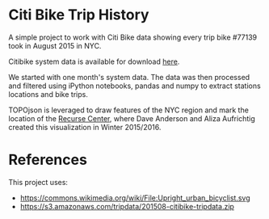 # Citi Bike Trip History

A simple project to work with Citi Bike data showing every trip bike #77139 took in August 2015 in NYC.

Citibike system data is available for download [here][citibike-system-data].

[citibike-system-data]: https://citibikenyc.com/system-data

We started with one month's system data. The data was then processed and filtered using iPython notebooks, pandas and numpy to extract stations locations and bike trips.

TOPOjson is leveraged to draw features of the NYC region and mark the location of the [Recurse Center][rc], where Dave Anderson and Aliza Aufrichtig created this visualization in Winter 2015/2016.

[rc]: https://recurse.com

# References

This project uses:
- https://commons.wikimedia.org/wiki/File:Upright_urban_bicyclist.svg
- https://s3.amazonaws.com/tripdata/201508-citibike-tripdata.zip


